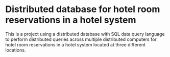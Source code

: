 # Distributed database for hotel room reservations in a hotel system

This is a project using a distributed database with SQL data query language to perform distributed queries across multiple distributed computers for hotel room reservations in a hotel system located at three different locations.
